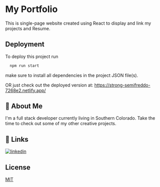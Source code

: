 # My Portfolio

This is single-page website created using React to display and link my projects and Resume.


## Deployment

To deploy this project run

```bash
  npm run start
```

make sure to install all dependencies in the project JSON file(s).

OR just check out the deployed version at: https://strong-semifreddo-7268e2.netlify.app/




## 🚀 About Me
I'm a full stack developer currently living in Southern Colorado. Take the time to check out some of my other creative projects.


## 🔗 Links

[![linkedin](https://img.shields.io/badge/linkedin-0A66C2?style=for-the-badge&logo=linkedin&logoColor=white)](www.linkedin.com/in/garrett-pearson-909854225)


## License

[MIT](https://choosealicense.com/licenses/mit/)

